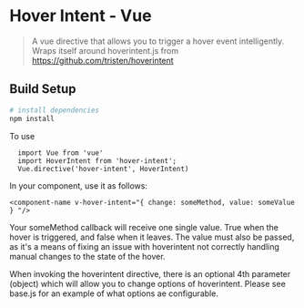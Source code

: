 # Hover Intent - Vue

> A vue directive that allows you to trigger a hover event intelligently. Wraps itself around hoverintent.js from https://github.com/tristen/hoverintent
## Build Setup
``` bash
# install dependencies
npm install
```
To use
``` 
  import Vue from 'vue'
  import HoverIntent from 'hover-intent';
  Vue.directive('hover-intent', HoverIntent)
```
In your component, use it as follows: 
```
<component-name v-hover-intent="{ change: someMethod, value: someValue } "/>
```
Your someMethod callback will receive one single value. True when the hover is triggered, and false when it leaves. 
The value must also be passed, as it's a means of fixing an issue with hoverintent not correctly handling manual changes
to the state of the hover. 

When invoking the hoverintent directive, there is an optional 4th parameter (object) which will allow you to change options of hoverintent. Please see base.js for an example of what options ae configurable.  

